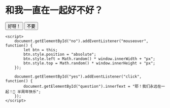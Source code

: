 
<html lang="zh-CN">
<head>
    <meta charset="UTF-8">
    <meta name="viewport" content="width=device-width, initial-scale=1.0">
    <title>和我一直在一起好不好？</title>
    <link rel="stylesheet" href="style.css">
</head>
<body>
    <div class="container">
        <h1 id="question">和我一直在一起好不好？</h1>
        <div class="buttons">
            <button id="yes">好呀！</button>
            <button id="no">不要</button>
        </div>
    </div>

    <script>
        document.getElementById("no").addEventListener("mouseover", function() {
            let btn = this;
            btn.style.position = "absolute";
            btn.style.left = Math.random() * window.innerWidth + "px";
            btn.style.top = Math.random() * window.innerHeight + "px";
        });
        
        document.getElementById("yes").addEventListener("click", function() {
            document.getElementById("question").innerText = "耶！我们永远在一起！💖 半周年快乐";
        });
    </script>
</body>
</html>
